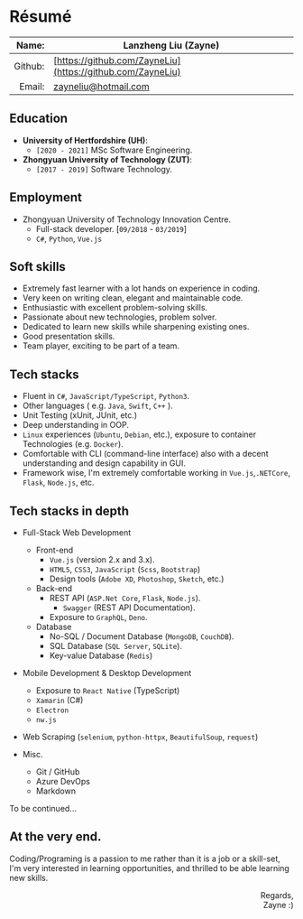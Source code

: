 # Résumé  <!-- omit in toc -->

|   Name: | Lanzheng Liu (Zayne)                                       |
| ------: | ---------------------------------------------------------- |
| Github: | [https://github.com/ZayneLiu](https://github.com/ZayneLiu) |
|  Email: | zayneliu@hotmail.com                                       |

## Education
- __University of Hertfordshire (UH)__:
  - `[2020 - 2021]` MSc Software Engineering.
- __Zhongyuan University of Technology (ZUT)__:
  - `[2017 - 2019]` Software Technology.

## Employment
- Zhongyuan University of Technology Innovation Centre.
  - Full-stack developer. [`09/2018` - `03/2019`]
  - `C#`, `Python`, `Vue.js`

## Soft skills
- Extremely fast learner with a lot hands on experience in coding.
- Very keen on writing clean, elegant and maintainable code.
- Enthusiastic with excellent problem-solving skills.
- Passionate about new technologies, problem solver.
- Dedicated to learn new skills while sharpening existing ones.
- Good presentation skills.
- Team player, exciting to be part of a team.


## Tech stacks
- Fluent in `C#`, `JavaScript/TypeScript`, `Python3`.
- Other languages ( e.g. `Java`, `Swift`, `C++` ).
- Unit Testing (xUnit, JUnit, etc.)
- Deep understanding in OOP.
- `Linux` experiences (`Ubuntu`, `Debian`, etc.), exposure to container Technologies (e.g. `Docker`).
- Comfortable with CLI (command-line interface) also with a decent understanding and design capability in GUI.
- Framework wise, I'm extremely comfortable working in `Vue.js`,`.NETCore`, `Flask`, `Node.js`, etc.

## Tech stacks in depth
- Full-Stack Web Development
  - Front-end
    - `Vue.js` (version 2.x and 3.x).
    - `HTML5`, `CSS3`, `JavaScript` (`Scss`, `Bootstrap`)
    - Design tools (`Adobe XD`, `Photoshop`, `Sketch`, etc.)
  - Back-end
    - REST API (`ASP.Net Core`, `Flask`, `Node.js`).
      - `Swagger` (REST API Documentation).
    - Exposure to `GraphQL`, `Deno`.
  - Database
    - No-SQL / Document Database (`MongoDB`, `CouchDB`).
    - SQL Database (`SQL Server`, `SQLite`).
    - Key-value Database (`Redis`)

- Mobile Development & Desktop Development
  - Exposure to `React Native` (TypeScript)
  - `Xamarin` (C#)
  - `Electron`
  - `nw.js`

- Web Scraping (`selenium`, `python-httpx`, `BeautifulSoup`, `request`)

- Misc.
  - Git / GitHub
  - Azure DevOps
  - Markdown

To be continued...


## At the very end.
Coding/Programing is a passion to me rather than it is a job or a skill-set, I'm very interested in learning opportunities, and thrilled to be able learning new skills.

<div style="text-align: end;" >
Regards,<br/>
Zayne :)
</div>
